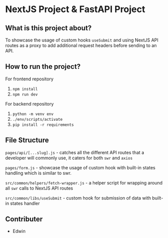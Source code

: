 # NextJS Project & FastAPI Project

## What is this project about?

To showcase the usage of custom hooks `useSubmit` and using NextJS API routes as a proxy to add additional request headers before sending to an API.

## How to run the project?

For frontend repository

1. `npm install`
2. `npm run dev`

For backend repository

1. `python -m venv env`
2. `./env/scripts/activate`
3. `pip install -r requirements`

## File Structure

`pages/api/[...slug].js` - catches all the different API routes that a developer will commonly use, it caters for both `swr` and `axios`

`pages/form.js` - showcase the usage of custom hook with built-in states handling which is similar to swr.

`src/common/helpers/fetch-wrapper.js` - a helper script for wrapping around all `swr` calls to NextJS API routes

`src/common/libs/useSubmit` - custom hook for submission of data with built-in states handler

## Contributer

- Edwin
